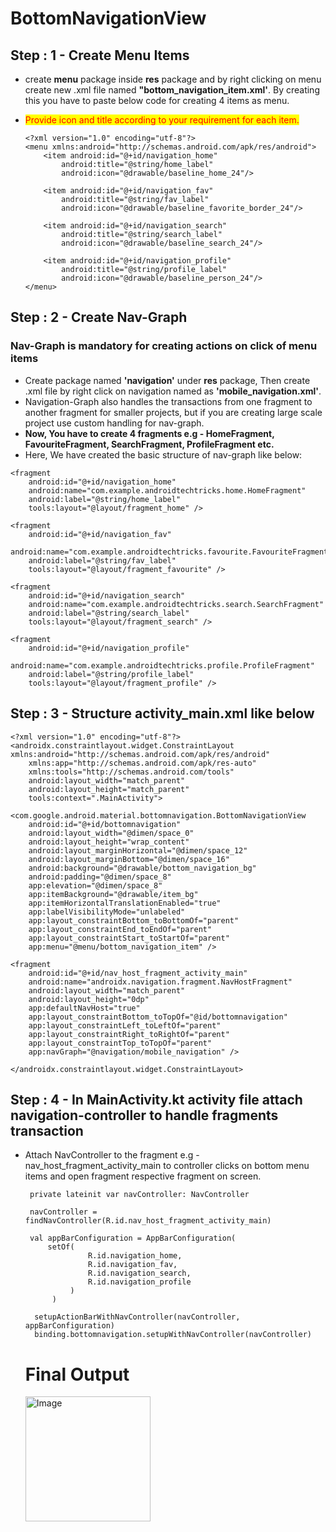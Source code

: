 # BottomNavigationView

## **Step : 1 -** Create Menu Items
- create **menu** package inside **res** package and by right clicking on menu create new .xml file named **"bottom_navigation_item.xml'**. By creating this you have to paste below code for creating 4 items as menu.
- <span style="background-color: yellow; color: red;">Provide icon and title according to your requirement for each item. </span>
  
      <?xml version="1.0" encoding="utf-8"?>
      <menu xmlns:android="http://schemas.android.com/apk/res/android">
          <item android:id="@+id/navigation_home"
              android:title="@string/home_label"
              android:icon="@drawable/baseline_home_24"/>
      
          <item android:id="@+id/navigation_fav"
              android:title="@string/fav_label"
              android:icon="@drawable/baseline_favorite_border_24"/>
      
          <item android:id="@+id/navigation_search"
              android:title="@string/search_label"
              android:icon="@drawable/baseline_search_24"/>
      
          <item android:id="@+id/navigation_profile"
              android:title="@string/profile_label"
              android:icon="@drawable/baseline_person_24"/>
      </menu>

## **Step : 2 -** Create Nav-Graph
### Nav-Graph is mandatory for creating actions on click of menu items
- Create package named **'navigation'** under **res** package,
  Then create .xml file by right click on navigation named as **'mobile_navigation.xml'**.
- Navigation-Graph also handles the transactions from one fragment to another fragment for smaller projects, but if you are creating large scale project use custom
  handling for nav-graph.
- **Now, You have to create 4 fragments e.g - HomeFragment, FavouriteFragment, SearchFragment, ProfileFragment etc.**
- Here, We have created the basic structure of nav-graph like below:

<?xml version="1.0" encoding="utf-8"?>
<navigation xmlns:android="http://schemas.android.com/apk/res/android"
    xmlns:app="http://schemas.android.com/apk/res-auto"
    xmlns:tools="http://schemas.android.com/tools"
    android:id="@+id/mobile_navigation"
    app:startDestination="@+id/navigation_home">

    <fragment
        android:id="@+id/navigation_home"
        android:name="com.example.androidtechtricks.home.HomeFragment"
        android:label="@string/home_label"
        tools:layout="@layout/fragment_home" />

    <fragment
        android:id="@+id/navigation_fav"
        android:name="com.example.androidtechtricks.favourite.FavouriteFragment"
        android:label="@string/fav_label"
        tools:layout="@layout/fragment_favourite" />

    <fragment
        android:id="@+id/navigation_search"
        android:name="com.example.androidtechtricks.search.SearchFragment"
        android:label="@string/search_label"
        tools:layout="@layout/fragment_search" />

    <fragment
        android:id="@+id/navigation_profile"
        android:name="com.example.androidtechtricks.profile.ProfileFragment"
        android:label="@string/profile_label"
        tools:layout="@layout/fragment_profile" />

</navigation>

## **Step : 3 -** Structure **activity_main.xml** like below

    <?xml version="1.0" encoding="utf-8"?>
    <androidx.constraintlayout.widget.ConstraintLayout xmlns:android="http://schemas.android.com/apk/res/android"
        xmlns:app="http://schemas.android.com/apk/res-auto"
        xmlns:tools="http://schemas.android.com/tools"
        android:layout_width="match_parent"
        android:layout_height="match_parent"
        tools:context=".MainActivity">

    <com.google.android.material.bottomnavigation.BottomNavigationView
        android:id="@+id/bottomnavigation"
        android:layout_width="@dimen/space_0"
        android:layout_height="wrap_content"
        android:layout_marginHorizontal="@dimen/space_12"
        android:layout_marginBottom="@dimen/space_16"
        android:background="@drawable/bottom_navigation_bg"
        android:padding="@dimen/space_8"
        app:elevation="@dimen/space_8"
        app:itemBackground="@drawable/item_bg"
        app:itemHorizontalTranslationEnabled="true"
        app:labelVisibilityMode="unlabeled"
        app:layout_constraintBottom_toBottomOf="parent"
        app:layout_constraintEnd_toEndOf="parent"
        app:layout_constraintStart_toStartOf="parent"
        app:menu="@menu/bottom_navigation_item" />

    <fragment
        android:id="@+id/nav_host_fragment_activity_main"
        android:name="androidx.navigation.fragment.NavHostFragment"
        android:layout_width="match_parent"
        android:layout_height="0dp"
        app:defaultNavHost="true"
        app:layout_constraintBottom_toTopOf="@id/bottomnavigation"
        app:layout_constraintLeft_toLeftOf="parent"
        app:layout_constraintRight_toRightOf="parent"
        app:layout_constraintTop_toTopOf="parent"
        app:navGraph="@navigation/mobile_navigation" />

    </androidx.constraintlayout.widget.ConstraintLayout>

## **Step : 4 -** In **MainActivity.kt** activity file attach navigation-controller to handle fragments transaction 
- Attach NavController to the fragment e.g - nav_host_fragment_activity_main to controller clicks on bottom menu items and open fragment respective fragment on screen.

       private lateinit var navController: NavController
       
       navController = findNavController(R.id.nav_host_fragment_activity_main)

       val appBarConfiguration = AppBarConfiguration(
           setOf(
                    R.id.navigation_home,
                    R.id.navigation_fav,
                    R.id.navigation_search,
                    R.id.navigation_profile
                )
            )
         
        setupActionBarWithNavController(navController, appBarConfiguration)
        binding.bottomnavigation.setupWithNavController(navController)


  # Final Output

  <img src="https://github.com/AndroidTechTricks/BottomNavigationView/assets/138967229/af63918a-6c36-4501-b076-7dc3186562b9" alt="Image" width="200">
